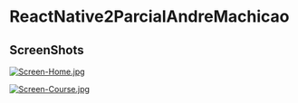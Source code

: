 # ReactNative2ParcialAndreMachicao

## ScreenShots

[![Screen-Home.jpg](https://i.postimg.cc/hP62Mw2w/Screen-Home.jpg)](https://postimg.cc/56552Pdq)

[![Screen-Course.jpg](https://i.postimg.cc/0N2ZNsjz/Screen-Course.jpg)](https://postimg.cc/5XT8PDwJ)
